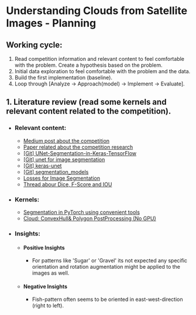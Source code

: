 # Understanding Clouds from Satellite Images - Planning
 
## Working cycle:
1. Read competition information and relevant content to feel comfortable with the problem. Create a hypothesis based on the problem.
2. Initial data exploration to feel comfortable with the problem and the data.
3. Build the first implementation (baseline).
4. Loop through [Analyze -> Approach(model) -> Implement -> Evaluate].

## 1. Literature review (read some kernels and relevant content related to the competition).
- ### Relevant content:
  - [Medium post about the competition](https://towardsdatascience.com/sugar-flower-fish-or-gravel-now-a-kaggle-competition-8d2b6b3b118)
  - [Paper related about the competition research](https://arxiv.org/pdf/1906.01906.pdf)
  - [[Git] UNet-Segmentation-in-Keras-TensorFlow](https://github.com/nikhilroxtomar/UNet-Segmentation-in-Keras-TensorFlow/blob/master/unet-segmentation.ipynb)
  - [[Git] unet for image segmentation](https://github.com/zhixuhao/unet)
  - [[Git] keras-unet](https://github.com/karolzak/keras-unet)
  - [[Git] segmentation_models](https://github.com/qubvel/segmentation_models)
  - [Losses for Image Segmentation](https://lars76.github.io/neural-networks/object-detection/losses-for-segmentation/)
  - [Thread abour Dice, F-Score and IOU](https://stats.stackexchange.com/questions/273537/f1-dice-score-vs-iou)

- ### Kernels:
  - [Segmentation in PyTorch using convenient tools](https://www.kaggle.com/artgor/segmentation-in-pytorch-using-convenient-tools)
  - [Cloud: ConvexHull& Polygon PostProcessing (No GPU)](https://www.kaggle.com/ratthachat/cloud-convexhull-polygon-postprocessing-no-gpu)
 
- ### Insights:
  - #### Positive Insights
    - For patterns like 'Sugar' or 'Gravel' its not expected any specific orientation and rotation augmentation might be applied to the images as well.
  - #### Negative Insights
    - Fish-pattern often seems to be oriented in east-west-direction (right to left).
